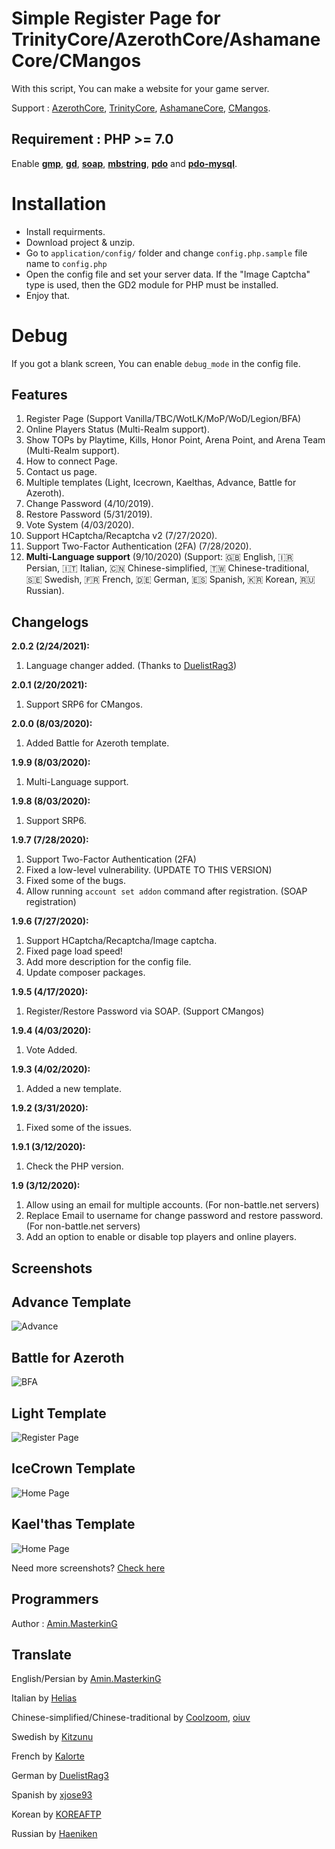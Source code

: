 
# Simple Register Page for TrinityCore/AzerothCore/AshamaneCore/CMangos

With this script, You can make a website for your game server.

Support : [AzerothCore](http://azerothcore.org), [TrinityCore](http://TrinityCore.org), [AshamaneCore](https://github.com/AshamaneProject/AshamaneCore/), [CMangos](https://github.com/cmangos/).


## Requirement : PHP >= 7.0

Enable **[gmp](https://www.google.com/search?client=firefox-b-d&q=enable%20gmp%20extension%20php%207)**, **[gd](https://www.google.com/search?client=firefox-b-d&q=enable%20gd%20extension%20php%207)**, **[soap](https://www.google.com/search?client=firefox-b-d&q=enable%20soap%20extension%20php%207)**, **[mbstring](https://www.google.com/search?client=firefox-b-d&q=enable%20mbstring%20extension%20php%207)**, **[pdo](https://www.google.com/search?client=firefox-b-d&q=enable%20pdo%20extension%20php%207)** and **[pdo-mysql](https://www.google.com/search?client=firefox-b-d&q=enable%20pdo-mysql%20extension%20php%207)**.

# Installation

- Install requirments.
 - Download project & unzip.
 - Go to `application/config/` folder and change `config.php.sample` file name to `config.php`
 - Open the config file and set your server data. If the "Image Captcha" type is used, then the GD2 module for PHP must be installed.
 - Enjoy that.

# Debug

If you got a blank screen, You can enable `debug_mode` in the config file.

## Features

 1. Register Page (Support Vanilla/TBC/WotLK/MoP/WoD/Legion/BFA)
 2. Online Players Status (Multi-Realm support).
 3. Show TOPs by Playtime, Kills, Honor Point, Arena Point, and Arena Team (Multi-Realm support).
 4. How to connect Page.
 5. Contact us page.
 6. Multiple templates (Light, Icecrown, Kaelthas, Advance, Battle for Azeroth).
 7. Change Password (4/10/2019).
 8. Restore Password (5/31/2019).
 9. Vote System (4/03/2020).
 10. Support HCaptcha/Recaptcha v2 (7/27/2020).
 11. Support Two-Factor Authentication (2FA) (7/28/2020).
 12. **Multi-Language support** (9/10/2020) (Support: 🇬🇧 English, 🇮🇷 Persian, 🇮🇹 Italian, 🇨🇳 Chinese-simplified, 🇹🇼 Chinese-traditional, 🇸🇪 Swedish, 🇫🇷 French, 🇩🇪 German, 🇪🇸 Spanish, 🇰🇷 Korean, 🇷🇺 Russian).

## Changelogs

 **2.0.2 (2/24/2021):**
 1. Language changer added. (Thanks to [DuelistRag3](https://github.com/DuelistRag3))
 
 **2.0.1 (2/20/2021):**
 1. Support SRP6 for CMangos.
 
  **2.0.0 (8/03/2020):**
 1. Added Battle for Azeroth template.
 
 **1.9.9 (8/03/2020):**
 1. Multi-Language support.
 
 **1.9.8 (8/03/2020):**
 1. Support SRP6.
 
  **1.9.7 (7/28/2020):**
 1. Support Two-Factor Authentication (2FA)
 2. Fixed a low-level vulnerability. (UPDATE TO THIS VERSION)
 3. Fixed some of the bugs.
 3. Allow running `account set addon` command after registration. (SOAP registration)
 
 **1.9.6 (7/27/2020):**
 1. Support HCaptcha/Recaptcha/Image captcha.
 2. Fixed page load speed!
 3. Add more description for the config file.
 3. Update composer packages.
 
 **1.9.5 (4/17/2020):**
 1. Register/Restore Password via SOAP. (Support CMangos)
 
 **1.9.4 (4/03/2020):**
 1. Vote Added.
 
 **1.9.3 (4/02/2020):**
 1. Added a new template.

 **1.9.2 (3/31/2020):**
 1. Fixed some of the issues.

 **1.9.1 (3/12/2020):**
 1. Check the PHP version.
 
 **1.9 (3/12/2020):**
 1. Allow using an email for multiple accounts. (For non-battle.net servers)
 2. Replace Email to username for change password and restore password. (For non-battle.net servers)
 3. Add an option to enable or disable top players and online players.

## Screenshots

## Advance Template

![Advance](https://raw.githubusercontent.com/masterking32/WoWSimpleRegistration/master/screenshots/a-bfa-min.jpg)

## Battle for Azeroth

![BFA](https://raw.githubusercontent.com/masterking32/WoWSimpleRegistration/master/screenshots/b1.jpg)

## Light Template

![Register Page](https://raw.githubusercontent.com/masterking32/WoWSimpleRegistration/master/screenshots/1.jpg)

## IceCrown Template

![Home Page](https://raw.githubusercontent.com/masterking32/WoWSimpleRegistration/master/screenshots/i1.jpg)
## Kael'thas Template

![Home Page](https://raw.githubusercontent.com/masterking32/WoWSimpleRegistration/master/screenshots/k1.jpg)

Need more screenshots? [Check here](https://github.com/masterking32/WoWSimpleRegistration/tree/master/screenshots)

## Programmers

Author : [Amin.MasterkinG](https://masterking32.com)


## Translate

English/Persian by [Amin.MasterkinG](https://github.com/masterking32)

Italian by [Helias](https://github.com/helias)

Chinese-simplified/Chinese-traditional by [Coolzoom](https://github.com/coolzoom), [oiuv](https://github.com/oiuv)

Swedish by [Kitzunu](https://github.com/Kitzunu)

French by [Kalorte](https://github.com/Kalorte)

German by [DuelistRag3](https://github.com/DuelistRag3)

Spanish by [xjose93](https://github.com/xjose93)

Korean by [KOREAFTP](https://github.com/KOREAFTP)

Russian by [Haeniken](https://github.com/Haeniken)

